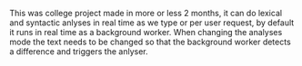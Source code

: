This was college project made in more or less 2 months, it can do lexical and syntactic anlyses in real time as we type or per user request, by default it runs in real time as a background worker.
When changing the analyses mode the text needs to be changed so that the background worker detects a difference and triggers the anlyser.

